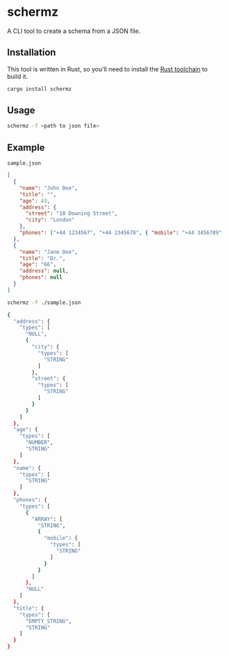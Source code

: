 # schermz

A CLI tool to create a schema from a JSON file.

## Installation

This tool is written in Rust, so you'll need to install the [Rust toolchain](https://www.rust-lang.org/tools/install) to build it.

```bash
cargo install schermz
```

## Usage

```bash
schermz -f <path to json file>
```

## Example

`sample.json`

```json
[
  {
    "name": "John Doe",
    "title": "",
    "age": 43,
    "address": {
      "street": "10 Downing Street",
      "city": "London"
    },
    "phones": ["+44 1234567", "+44 2345678", { "mobile": "+44 3456789" }]
  },
  {
    "name": "Jane Doe",
    "title": "Dr.",
    "age": "66",
    "address": null,
    "phones": null
  }
]
```

```bash
schermz -f ./sample.json

{
  "address": {
    "types": [
      "NULL",
      {
        "city": {
          "types": [
            "STRING"
          ]
        },
        "street": {
          "types": [
            "STRING"
          ]
        }
      }
    ]
  },
  "age": {
    "types": [
      "NUMBER",
      "STRING"
    ]
  },
  "name": {
    "types": [
      "STRING"
    ]
  },
  "phones": {
    "types": [
      {
        "ARRAY": [
          "STRING",
          {
            "mobile": {
              "types": [
                "STRING"
              ]
            }
          }
        ]
      },
      "NULL"
    ]
  },
  "title": {
    "types": [
      "EMPTY_STRING",
      "STRING"
    ]
  }
}
```
